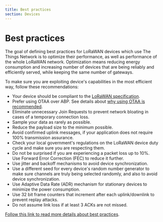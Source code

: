 ```yaml
---
title: Best practices
section: Devices
---
```


# Best practices

The goal of defining best practices for LoRaWAN devices which use The Things Network is to optimize their performance, as well as performance of the whole LoRaWAN network. Optimization means reducing energy consumption and increasing number of devices that are being reliably and efficiently served, while keeping the same number of gateways. 

To make sure you are exploiting device's capabilities in the most efficient way, follow these recommendations:

- Your device should be compliant to the [LoRaWAN specification](https://lora-alliance.org/about-lorawan/).
- Prefer using OTAA over ABP. See details about [why using OTAA is recommended](https://www.thethingsindustries.com/docs/devices/abp-vs-otaa/).
- Eliminate unnecessary Join Requests to prevent network bloating in cases of a temporary connection loss.
- Sample your data as rarely as possible. 
- Reduce the payload size to the minimum possible. 
- Avoid confirmed uplink messages, if your application does not require 100% transmission assurance.
- Check your local government's regulations on the LoRaWAN device duty cycle and make sure you are respecting them.
- Do not be surprised if you are experiencing a packet loss up to 10%. Use Forward Error Correction (FEC) to reduce it further.
- Use jitter and backoff mechanisms to avoid device synchronization. 
- Use a different seed for every device's random number generator to make sure channels are truly being selected randomly, and also to avoid device synchronization.
- Use Adaptive Data Rate (ADR) mechanism for stationary devices to minimize the power consumption. 
- Use 32 bit frame counters that increment after each uplink/downlink to prevent replay attacks.
- Do not assume link loss if at least 3 ACKs are not missed. 

[Follow this link to read more details about best practices](https://www.thethingsindustries.com/docs/devices/best-practices/).
